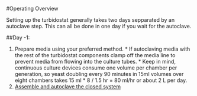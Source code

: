 #Operating Overview

Setting up the turbidostat generally takes two days sepparated by an autoclave step.  This can all be done in one day if you wait for the autoclave.  

##Day -1:

  1.  Prepare media using your preferred method.
    *  If autoclaving media with the rest of the turbidostat components clamp off the media line to prevent media from flowing into the culture tubes.
    *  Keep in mind, continuous culture devices consume one volume per chamber per generation, so yeast doubling every 90 minutes in 15ml volumes over eight chambers takes 15 ml * 8  / 1.5 hr = 80 ml/hr or about 2 L per day.  
  2.  [Assemble and autoclave the closed system][1]





[1]: [/UserManual/AssembleClosedSystem.md]
